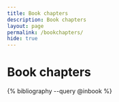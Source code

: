 ```yaml
---
title: Book chapters
description: Book chapters
layout: page
permalink: /bookchapters/
hide: true
---
```


# Book chapters 


{% bibliography --query @inbook %}
